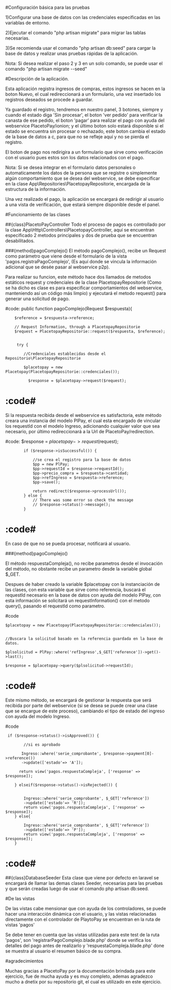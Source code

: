 #Configuración básica para las pruebas

1)Configurar una base de datos con las credenciales especificadas en las variablas de entorno.

2)Ejecutar el comando "php artisan migrate" para migrar las tablas necesarias.

3)Se recomienda usar el comando "php artisan db:seed" para cargar la base de datos y realizar unas pruebas rápidas de la aplicación.

Nota: Si desea realizar el paso 2 y 3 en un solo comando, se puede usar el comando "php artisan migrate --seed"

#Descripción de la aplicación.

Esta aplicación registra ingresos de compras, estos ingresos se hacen en la boton Nuevo, el cual redireccionará a un formulario, una vez insertado los registros deseados se procede a guardar. 

Ya guardado el registro, tendremos en nuestro panel, 3 botones, siempre y cuando el estado diga 'Sin procesar', el boton 'ver pedido' para verificar la canasta de ese pedido, el boton 'pagar' para realizar el pago con ayuda del webservice PlacetoPay/ionion; y el último boton solo estará disponible si el estado se encuentra sin procesar o rechazado, este boton cambia el estado de la base de datos a c, para que no se refleje aquí y no se pierda el registro.

El boton de pago nos redirigira a un formulario que sirve como verificación con el usuario pues estos son los datos relacionados con el pago. 

Nota: Si se desea integrar en el formulario datos personales o automaticamente los datos de la persona que se registre o simplemente algún comportamiento que se desea del webservice, se debe expecificar en la clase App\Repositories\PlacetopayRepositorie, encargada de la estructura de la información.

Una vez realizado el pago, la aplicación se encargará de redirigir al usuario a una vista de verificación, que estará siempre disponible desde el panel.

#Funcionamiento de las clases

##{class}PlacetoPayController
Todo el proceso de pagos es controllado por la clase App\Http\Controllers\PlacetopayController, aquí se encuentran especificado 2 metodos principales y dos de prueba que se encuentran desabilitados.

###{method}pagoComplejo()
El método pagoComplejo(), recibe un Request como parámetro que viene desde el formulario de la vista 'pagos.registraPagoComplejo', (Es aquí donde se vincula la información adicional que se desée pasar al webservice p2p).

Para realizar su funcion, este método hace dos llamados de metodos estáticos request y credenciales de la clase PlacetopayRepositorie (Como se ha dicho es clase es para especificar comportamientos del webservice, manteniendo así un código más limpio) y ejecutará el metodo request() para generar una solicitud de pago.

#code:
   public function pagoComplejo(Request $respuesta){
        

        $reference = $respuesta->reference;

        // Request Information, through a PlacetopayRepositorie
        $request = PlacetopayRepositorie::request($respuesta, $reference);
        
           
         try {

            //Credenciales establecidas desde el Repositorio\PlacetopayRepositorie

            $placetopay = new Placetopay(PlacetopayRepositorie::credenciales());

              $response = $placetopay->request($request);

#           :code#


Si la respuesta recibida desde el webservice es satisfactoria, este método creara una instancia del modelo PlPay, el cual esta encargado de vincular los requestId con el modelo Ingreso, adicionando cualquier valor que sea necesario, por último redireccionará a la Url de PlacetoPay/redirection.

#code:
  $response = $placetopay->request($request);
        
            if ($response->isSuccessful()) {

                //se crea el registro para la base de datos
                $pp = new PlPay;
                $pp->requestId = $response->requestId();
                $pp->precio_compra = $respuesta->cantidad;
                $pp->refIngreso = $respuesta->reference;
                $pp->save();

                return redirect($response->processUrl());
            } else {
                // There was some error so check the message
                // $response->status()->message();
            }

 #           :code#

En caso de que no se pueda procesar, notificará al usuario.

###{method}pagoComplejo()


El método respuestaCompleja(), no recibe parametros desde el invocación del método, no obstante recibe un parametro desde la variable global $_GET.

Despues de haber creado la variable $placetopay con la instanciación de las clases, con esta variable que sirve como referencia, buscará el requestId necesario en la base de datos con ayuda del modelo PlPay, con esta información se solicitará un requestInformation() con el metodo query(), pasando el requestId como parametro.

#code

    $placetopay = new Placetopay(PlacetopayRepositorie::credenciales());
        

    //Buscara la solicitud basado en la referencia guardada en la base de datos.
   
    $plsolicitud = PlPay::where('refIngreso',$_GET['reference'])->get()->last();
    
    $response = $placetopay->query($plsolicitud->requestId);

 #           :code#

 Este mismo método, se encargará de gestionar la respuesta que será recibida por parte del webservice (si se desea se puede crear una clase que se encargue de este proceso), cambiando el tipo de estado del ingreso con ayuda del modelo Ingreso.

 #code

     if ($response->status()->isApproved()) {
            
            //si es aprobado
        
           Ingreso::where('serie_comprobante', $response->payment[0]->reference())
           ->update(['estado'=> 'A']);
            
          return view('pagos.respuestaCompleja', ['response' => $response]);

        } elseif($response->status()->isRejected()) {
                     
          
            Ingreso::where('serie_comprobante', $_GET['reference'])
            ->update(['estado'=> 'R']);
            return view('pagos.respuestaCompleja', ['response' => $response]);
        } else{
        
            Ingreso::where('serie_comprobante', $_GET['reference'])
            ->update(['estado'=> 'P']);
            return view('pagos.respuestaCompleja', ['response' => $response]);
        }


 #           :code#

##{class}DatabaseSeeder
Esta clase que viene por defecto en laravel se encargará de llamar las demas clases Seeder, necesarias para las pruebas y que serán creadas luego de usar el comando php artisan db:seed.


#De las vistas

De las vistas cabe mensionar que con ayuda de los controladores, se puede hacer una interacción dinámica con el usuario, y las vistas relacionadas directamente con el controlador de PlaytoPay se encuentran en la ruta de vistas 'pagos'

Se debe tener en cuenta que las vistas utilizadas para este test de la ruta 'pagos', son 'registrarPagoComplejo.blade.php' donde se verifica los detalles del pago antes de realizarlo y 'respuestaCompleja.blade.php' done se muestra al usuario el resumen básico de su compra.

#agradecimientos

Muchas gracias a PlacetoPay por la documentación brindada para este ejercicio, fue de mucha ayuda y es muy completo, ademas agradezco mucho a dnetix por su repositorio git, el cual es utilizado en este ejercicio.


